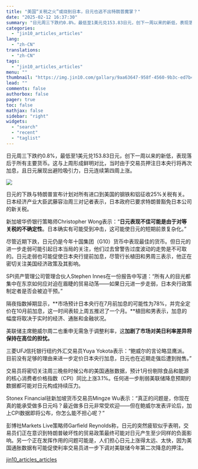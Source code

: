 ```yaml
---
title: "美国“关税之火”或烧到日本，日元也逃不出特朗普魔掌？"
date: "2025-02-12 16:37:30"
summary: "日元周三下跌约0.8%，最低至1美元兑153.83日元，创下一周以来的新低，表现落后于所有主要货币。..."
categories:
  - "jin10_articles_articles"
lang:
  - "zh-CN"
translations:
  - "zh-CN"
tags:
  - "jin10_articles_articles"
menu: ""
thumbnail: "https://img.jin10.com/gallary/9aa63647-958f-4560-9b3c-ed7b438aba53.png/lite"
lead: ""
comments: false
authorbox: false
pager: true
toc: false
mathjax: false
sidebar: "right"
widgets:
  - "search"
  - "recent"
  - "taglist"
---
```


日元周三下跌约0.8%，最低至1美元兑153.83日元，创下一周以来的新低，表现落后于所有主要货币。这与上周形成鲜明对比，当时由于交易员押注日本央行将再次加息，且日元展现出避险吸引力，日元连续第四周上涨。

![](https://img.jin10.com/news/25/02/L_bAdhCK-KQDOM44zJCff.png)




日元的下跌与特朗普宣布计划对所有进口到美国的钢铁和铝征收25%关税有关。日本经济产业大臣武藤容治周三对记者表示，日本政府已要求特朗普豁免日本公司的新关税。

新加坡华侨银行策略师Christopher Wong表示：“**日元表现不佳可能是由于对等关税的不确定性**。日本确实有可能受到冲击，这可能使日元的短期前景复杂化。”

尽管近期下跌，日元仍是今年十国集团（G10）货币中表现最佳的货币。但日元的进一步走弱可能引起日本当局的关注，他们过去曾警告过度波动的走势是不可取的。日元走弱也可能促使日本央行提前加息，尽管行长植田和男周三表示，他正在密切关注美国经济政策及其影响。

SPI资产管理公司管理合伙人Stephen Innes在一份报告中写道：“所有人的目光都集中在东京如何应对迫在眉睫的贸易动荡——如果日元进一步走弱，日本央行政策制定者是否会被迫干预。”

隔夜指数掉期显示，**市场预计日本央行在7月前加息的可能性为78%，并完全定价在10月前加息，这一时间表较上周五推迟了一个月。**植田和男表示，加息的幅度将取决于实时的经济、通胀和金融状况。

美联储主席鲍威尔周二也重申无需急于调整利率，这**加剧了市场对美日利率差异将保持在高位的担忧。**

三菱UFJ信托银行纽约外汇交易员Yuya Yokota表示：“鲍威尔的言论略显鹰派。目前没有足够的理由来进一步定价日本央行加息，日元也在近期走强后遭到抛售。”

交易员将密切关注周三晚些时候公布的美国通胀数据，预计1月份剔除食品和能源的核心消费者价格指数（CPI）同比上涨3.1%。任何进一步削弱美联储降息预期的数据都可能对日元构成持续压力。

Stonex Financial驻新加坡货币交易员Mingze Wu表示：“真正的问题是，你现在真的能承受做多日元吗？最近做多日元非常受欢迎——但在鲍威尔发表评论后，加上CPI数据即将公布，你怎么能不担心呢？”

彭博社Markets Live策略师Garfield Reynolds称，日元的突然疲软似乎表明，交易员们正在意识到特朗普破坏性的贸易政策最终可能对日元产生至少同样的负面影响。另一个正在发挥作用的问题可能是，人们担心日元上涨得太远、太快，因为美国通胀数据有可能促使利率交易员进一步下调对美联储今年第二次降息的押注。

[jin10_articles_articles](https://xnews.jin10.com/details/162838)
